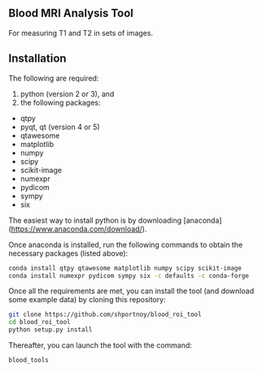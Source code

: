 Blood MRI Analysis Tool 
-----------------------

For measuring T1 and T2 in sets of images.

Installation
------------

The following are required:
1. python (version 2 or 3), and
2. the following packages:
* qtpy
* pyqt, qt (version 4 or 5)
* qtawesome
* matplotlib
* numpy
* scipy
* scikit-image
* numexpr
* pydicom
* sympy
* six

The easiest way to install python is by downloading [anaconda] (https://www.anaconda.com/download/).

Once anaconda is installed, run the following commands to obtain the necessary packages (listed above):
```bash
conda install qtpy qtawesome matplotlib numpy scipy scikit-image
conda install numexpr pydicom sympy six -c defaults -c conda-forge
```

Once all the requirements are met, you can install the tool (and download some example data) by cloning this repository:
```bash
git clone https://github.com/shportnoy/blood_roi_tool
cd blood_roi_tool
python setup.py install
```

Thereafter, you can launch the tool with the command:
```bash
blood_tools
```